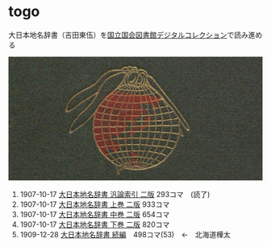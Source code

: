 # togo
大日本地名辞書（吉田東伍）を[国立国会図書館デジタルコレクション](https://dl.ndl.go.jp/)で読み進める

![globe](globe.jpg)

1. 1907-10-17 [大日本地名辞書 汎論索引 二版](https://dl.ndl.go.jp/info:ndljp/pid/2937061) 293コマ　(読了)
2. 1907-10-17 [大日本地名辞書 上巻 二版](https://dl.ndl.go.jp/info:ndljp/pid/2937057) 933コマ
3. 1907-10-17 [大日本地名辞書 中巻 二版](https://dl.ndl.go.jp/info:ndljp/pid/2937058) 654コマ
4. 1907-10-17 [大日本地名辞書 下巻 二版](https://dl.ndl.go.jp/info:ndljp/pid/2937059) 820コマ
5. 1909-12-28 [大日本地名辞書 続編](https://dl.ndl.go.jp/info:ndljp/pid/2937060)　498コマ(53)　←　北海道樺太
